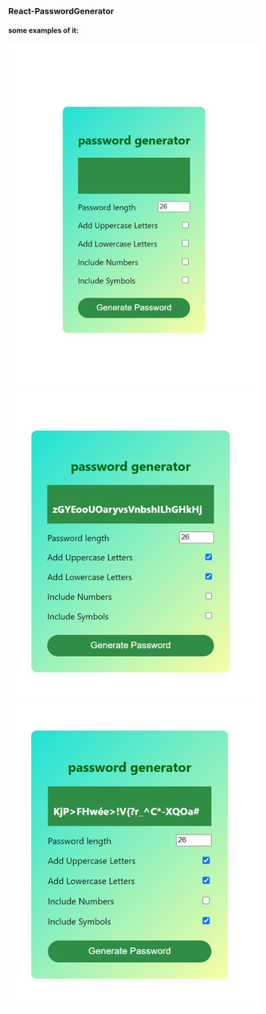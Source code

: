 ### React-PasswordGenerator
#### some examples of it:
![My Image](pic1.png)
![My Image](pic2.png)
![My Image](pic3.png)
